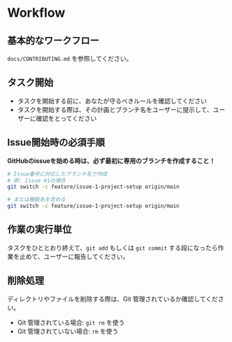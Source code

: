 # Workflow

## 基本的なワークフロー

`docs/CONTRIBUTING.md` を参照してください。

## タスク開始

- タスクを開始する前に、あなたが守るべきルールを確認してください
- タスクを開始する際は、その計画とブランチ名をユーザーに提示して、ユーザーに確認をとってください

## Issue開始時の必須手順

**GitHubのissueを始める時は、必ず最初に専用のブランチを作成すること！**

```bash
# Issue番号に対応したブランチ名で作成
# 例: Issue #1の場合
git switch -c feature/issue-1-project-setup origin/main

# または機能名を含める
git switch -c feature/issue-1-project-setup origin/main
```

## 作業の実行単位

タスクをひととおり終えて、`git add` もしくは `git commit` する段になったら作業を止めて、ユーザーに報告してください。

## 削除処理

ディレクトリやファイルを削除する際は、Git 管理されているか確認してください。

- Git 管理されている場合: `git rm` を使う
- Git 管理されていない場合: `rm` を使う
